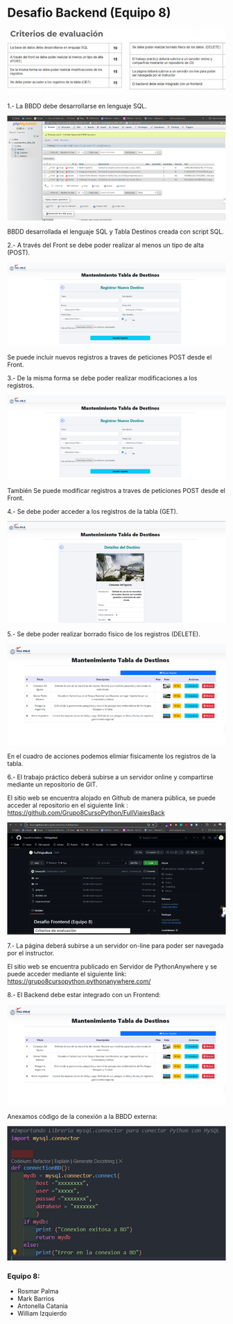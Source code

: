# Desafio Backend (Equipo 8)

![alt text](app/static/assets/fotos_destinos/read00.png)

1.- La BBDD debe desarrollarse en lenguaje SQL.

![alt text](app/static/assets/fotos_destinos/read05.png)

BBDD desarrollada el lenguaje SQL y Tabla Destinos creada con script SQL.


2.- A través del Front se debe poder realizar al menos un tipo de alta (POST).

![alt text](app/static/assets/fotos_destinos/read04.png)

Se puede incluir nuevos registros a traves de peticiones POST desde el Front.


3.- De la misma forma se debe poder realizar modificaciones a los registros.

![alt text](app/static/assets/fotos_destinos/read04.png)

También Se puede modificar registros a traves de peticiones POST desde el Front.


4.- Se debe poder acceder a los registros de la tabla (GET).

![alt text](app/static/assets/fotos_destinos/read02.png)


5.- Se debe poder realizar borrado físico de los registros (DELETE).

![alt text](app/static/assets/fotos_destinos/read01.png)

En el cuadro de acciones podemos elimiar fisicamente los registros de la tabla.


6.- El trabajo práctico deberá subirse a un servidor online y compartirse mediante un repositorio de GIT.

El sitio web se encuentra alojado en Github de manera pública, se puede 
acceder al repositorio en el siguiente link : https://github.com/Grupo8CursoPython/FullViajesBack

![alt text](app/static/assets/fotos_destinos/read06.png)


7.- La página deberá subirse a un servidor on-line para poder
ser navegada por el instructor.

El sitio web se encuentra publicado en Servidor de PythonAnywhere y se puede acceder mediante el siguiente link: https://grupo8cursopython.pythonanywhere.com/



8.- El Backend debe estar integrado con un Frontend:

![alt text](app/static/assets/fotos_destinos/read01.png)

Anexamos código de la conexión a la BBDD externa:

![alt text](app/static/assets/fotos_destinos/read07.png)



### Equipo 8:
- Rosmar Palma
- Mark Barrios
- Antonella Catania
- William Izquierdo